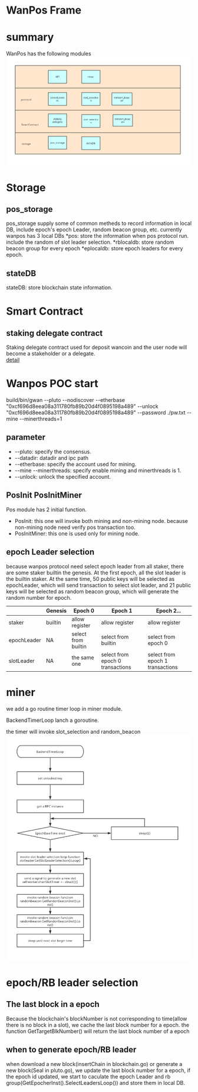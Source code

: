 # WanPos Frame

# summary
WanPos has the following modules
![img](./frame/frame.png)

# Storage

## pos_storage
pos_storage supply some of common metheds to record information in local DB, include epoch's epoch Leader, random beacon group, etc. currently wanpos has 3 local DBs
*pos: store the information when pos protocol run. include the random of slot leader selection. 
*rblocaldb: store random beacon group for every epoch
*eplocaldb: store epoch leaders for every epoch.


## stateDB
stateDB: store blockchain state information.

# Smart Contract

## staking delegate contract
Staking delegate contract used for deposit wancoin and the user node will become a stakeholder or a delegate.  
[detail](./wanpos_staking_delegate.md)
 


# Wanpos POC start

build/bin/gwan --pluto --nodiscover --etherbase  "0xcf696d8eea08a311780fb89b20d4f0895198a489"  --unlock "0xcf696d8eea08a311780fb89b20d4f0895198a489" --password ./pw.txt  --mine --minerthreads=1
## parameter 
* --pluto: specify the consensus.
* --datadir: datadir and ipc path
* --etherbase: specify the account used for mining.
* --mine --minerthreads: specify enable mining and minerthreads is 1.
* --unlock: unlock the specified account.


## PosInit PosInitMiner
Pos module has 2 initial function.
* PosInit: this one will invoke both mining and non-mining node. because non-mining node need verify pos transaction too.
* PosInitMiner: this one is used only for mining node. 

## epoch Leader selection
because wanpos protocol need select epoch leader from all staker, there are some staker builtin the genesis. At the first epoch, all the slot leader is the builtin staker. At the same time, 50 public keys will be selected as epochLeader, which will send transaction to select slot leader, and 21 public keys will be selected as random beacon group, which will generate the random number for epoch.

|       |Genesis|Epoch 0 | Epoch 1  | Epoch 2...|
|  ---  | ---   | ---    | ---      | ---       |
|staker |builtin|allow register  | allow register  |allow register     |
|epochLeader|NA |select from builtin|select from builtin|select from epoch 0|
|slotLeader|NA|the same one|select from epoch 0 transactions|select from epoch 1 transactions|



# miner
we add a go routine timer loop in miner module.  

BackendTimerLoop lanch a goroutine.

the timer will invoke slot_selection and random_beacon 
![img](./frame/BackendTimerLoop.png) 


# epoch/RB leader selection

## The last block in a epoch
Because the blockchain's blockNumber is not corresponding to time(allow there is no block in a slot), we cache the last block number for a epoch. the function GetTargetBlkNumber() will return the last block number of a epoch


## when to generate epoch/RB leader
when download a new block(insertChain in blockchain.go) or generate a new block(Seal in pluto.go), we update the last block number for a epoch, if the epoch id updated, we start to caculate the epoch Leader and rb group(GetEpocherInst().SelectLeadersLoop()) and store them in local DB.

